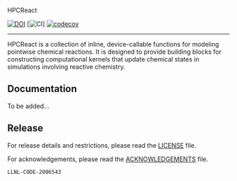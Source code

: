 HPCReact

[![DOI](https://zenodo.org/badge/880512605.svg)](https://doi.org/10.5281/zenodo.15743474)
[![CI](https://github.com/GEOS-DEV/HPCReact/actions/workflows/continuousIntegration.yml/badge.svg)]
[![codecov](https://codecov.io/github/geos-dev/hpcreact/graph/badge.svg?token=VMYDFYCT3Q)](https://codecov.io/github/geos-dev/hpcreact)

-----------------------------
HPCReact is a collection of inline, device-callable functions for modeling pointwise chemical reactions.
It is designed to provide building blocks for constructing computational kernels that update chemical states in simulations involving reactive chemistry.


Documentation
-------------
To be added...




Release
-------

For release details and restrictions, please read the [LICENSE](./LICENSE) file.

For acknowledgements, please read the [ACKNOWLEDGEMENTS](./ACKNOWLEDGEMENTS ) file.

`LLNL-CODE-2006543`
